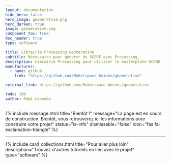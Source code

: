 ```yaml
---
layout: documentation
hide_hero: false
hero_image: geomerative.png
hero_darken: true
image: geomerative.png
component_toc: true
doc_header: true
type: software

title: Librairie Processing Geomerative
subtitle: Nécessaire pour génerer du GCODE avec Processing
description: Librairie Processing pour utiliser le boilerplate GCODE
manufacturer:
  - name: github
    link: "https://github.com/Makerspace-Amiens/geomerative"

external_link: https://github.com/Makerspace-Amiens/geomerative

todo: 100
author: Rémi Lacombe
---
```


{% include message.html title="Bientôt !" message="La page est en cours de construction. Bientôt, vous retrouverez ici les informations pour construire votre projet"
status="is-info" dismissable="false" icon="fas fa-exclamation-triangle" %}

---

{%
  include card_collections.html
  title="Pour aller plus loin"
  description="Trouvez d'autres tutoriels en lien avec le projet"
  type="software"
%}